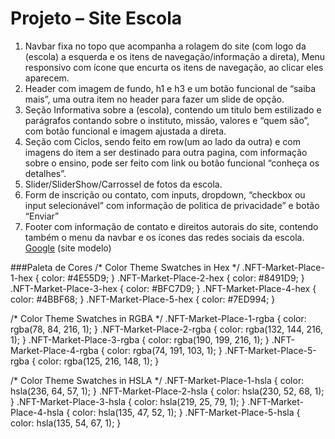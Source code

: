 # Projeto – Site Escola
1. Navbar fixa no topo que acompanha a rolagem do site (com logo da (escola) a esquerda e os itens de navegação/informação a direta), Menu responsivo com ícone que encurta os itens de navegação, ao clicar eles aparecem.
2. Header com imagem de fundo, h1 e h3 e um botão funcional de “saiba mais”, uma outra item no header para fazer um slide de opção.
3. Seção Informativa sobre a (escola), contendo um titulo bem estilizado e parágrafos contando sobre o instituto, missão, valores e “quem são”, com botão funcional e imagem ajustada a direta.
4. Seção com Ciclos, sendo feito em row(um ao lado da outra) e com imagens do item a ser destinado para outra pagina, com informação sobre o ensino, pode ser feito com link <a> ou botão funcional “conheça os detalhes”.
5. Slider/SliderShow/Carrossel de fotos da escola.
6. Form de inscrição ou contato, com inputs, dropdown, “checkbox ou input selecionável” com informação de politica de privacidade” e botão “Enviar”
7. Footer com informação de contato e direitos autorais do site, contendo também o menu da navbar e os ícones das redes sociais da escola.
[Google](https://www.escolamais.com/) (site modelo)

###Paleta de Cores
/* Color Theme Swatches in Hex */
.NFT-Market-Place-1-hex { color: #4E55D9; }
.NFT-Market-Place-2-hex { color: #8491D9; }
.NFT-Market-Place-3-hex { color: #BFC7D9; }
.NFT-Market-Place-4-hex { color: #4BBF68; }
.NFT-Market-Place-5-hex { color: #7ED994; }

/* Color Theme Swatches in RGBA */
.NFT-Market-Place-1-rgba { color: rgba(78, 84, 216, 1); }
.NFT-Market-Place-2-rgba { color: rgba(132, 144, 216, 1); }
.NFT-Market-Place-3-rgba { color: rgba(190, 199, 216, 1); }
.NFT-Market-Place-4-rgba { color: rgba(74, 191, 103, 1); }
.NFT-Market-Place-5-rgba { color: rgba(125, 216, 148, 1); }

/* Color Theme Swatches in HSLA */
.NFT-Market-Place-1-hsla { color: hsla(236, 64, 57, 1); }
.NFT-Market-Place-2-hsla { color: hsla(230, 52, 68, 1); }
.NFT-Market-Place-3-hsla { color: hsla(219, 25, 79, 1); }
.NFT-Market-Place-4-hsla { color: hsla(135, 47, 52, 1); }
.NFT-Market-Place-5-hsla { color: hsla(135, 54, 67, 1); }
